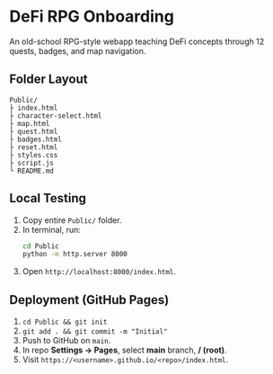 # DeFi RPG Onboarding

An old-school RPG-style webapp teaching DeFi concepts through 12 quests, badges, and map navigation.

## Folder Layout
```
Public/
├ index.html
├ character-select.html
├ map.html
├ quest.html
├ badges.html
├ reset.html
├ styles.css
├ script.js
└ README.md
```

## Local Testing
1. Copy entire `Public/` folder.
2. In terminal, run:
   ```bash
   cd Public
   python -m http.server 8000
   ```
3. Open `http://localhost:8000/index.html`.

## Deployment (GitHub Pages)
1. `cd Public && git init`
2. `git add . && git commit -m "Initial"`
3. Push to GitHub on `main`.
4. In repo **Settings → Pages**, select **main** branch, **/ (root)**.
5. Visit `https://<username>.github.io/<repo>/index.html`.
